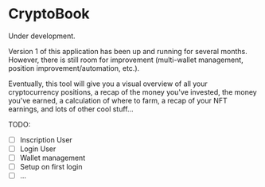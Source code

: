 # CryptoBook

Under development.

Version 1 of this application has been up and running for several months. However, there is still room for improvement (multi-wallet management, position improvement/automation, etc.).

Eventually, this tool will give you a visual overview of all your cryptocurrency positions, a recap of the money you've invested, the money you've earned, a calculation of where to farm, a recap of your NFT earnings, and lots of other cool stuff...

TODO:
- [ ] Inscription User
- [ ] Login User
- [ ] Wallet management
- [ ] Setup on first login
- [ ] ...
